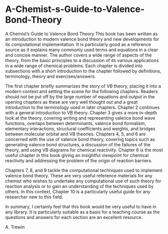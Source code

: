 # A-Chemist-s-Guide-to-Valence-Bond-Theory
A Chemist’s Guide to Valence Bond Theory
This book has been written as an introduction to modern valence bond theory and new developments for its computational implementation. It is particularly good as a reference source as it explains many commonly used terms and equations in a clear and concise manner. The author covers a wide range of aspects of the theory, from the basic principles to a discussion of its various applications in a wide range of chemical problems. Each chapter is divided into subsections with a short introduction to the chapter followed by definitions, terminology, theory and exercises/answers.

The first chapter briefly summarizes the story of VB theory, placing it into a modern context and setting the scene for the following chapters. Readers should not be put off by the large number of equations and output in the opening chapters as these are very well thought out and a great introduction to the terminology used in later chapters. Chapter 2 continues with a general introduction to VB theory. Chapter 3 gives a more in-depth look at the theory, covering writing and representing valence bond wave functions, overlaps between determinants, valence bond formalism, elementary interactions, structural coefficients and weights, and bridges between molecular orbital and VB theories. Chapters 4, 5, and 6 are concerned with the use of valence bond theory, covering topics such as generating valence bond structures, a discussion of the failures of the theory, and using VB diagrams for chemical reactivity. Chapter 6 is the most useful chapter in this book giving an insightful viewpoint for chemical reactivity and addressing the problem of the origin of reaction barriers.

Chapters 7, 8, and 9 tackle the computational techniques used to implement valence bond theory. These are very useful reference materials for any chemist who wishes to undertake any computational use of such theory for reaction analysis or to gain an understanding of the techniques used by others. In this context, Chapter 10 is a particularly useful guide for any researcher new to this field.

In summary, I certainly feel that this book would be very useful to have in any library. It is particularly suitable as a basis for a teaching course as the questions and answers for each section are an excellent resource.

A. Trewin
